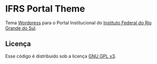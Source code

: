 # IFRS Portal Theme

Tema [Wordpress](https://wordpress.org/) para o Portal Institucional do [Instituto Federal do Rio Grande do Sul](http://ifrs.edu.br/).

## Licença

Esse código é distribuído sob a licença [GNU GPL v3](http://www.gnu.org/licenses/gpl-3.0.txt).
